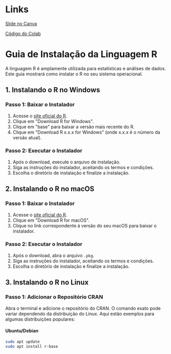 # Links

[Slide no Canva](https://www.canva.com/)

[Código do Colab](https://colab.research.google.com/drive/1J5sphVGbYz3oxZj_ZXgXA9a-5TEw3d40?usp=sharing)

# Guia de Instalação da Linguagem R

A linguagem R é amplamente utilizada para estatísticas e análises de dados. Este guia mostrará como instalar o R no seu sistema operacional.

## 1. Instalando o R no Windows

### Passo 1: Baixar o Instalador

1. Acesse o [site oficial do R](https://cran.r-project.org/).
2. Clique em "Download R for Windows".
3. Clique em "base" para baixar a versão mais recente do R.
4. Clique em "Download R x.x.x for Windows" (onde x.x.x é o número da versão atual).

### Passo 2: Executar o Instalador

1. Após o download, execute o arquivo de instalação.
2. Siga as instruções do instalador, aceitando os termos e condições.
3. Escolha o diretório de instalação e finalize a instalação.

## 2. Instalando o R no macOS

### Passo 1: Baixar o Instalador

1. Acesse o [site oficial do R](https://cran.r-project.org/).
2. Clique em "Download R for macOS".
3. Clique no link correspondente à versão do seu macOS para baixar o instalador.

### Passo 2: Executar o Instalador

1. Após o download, abra o arquivo `.pkg`.
2. Siga as instruções do instalador, aceitando os termos e condições.
3. Escolha o diretório de instalação e finalize a instalação.

## 3. Instalando o R no Linux

### Passo 1: Adicionar o Repositório CRAN

Abra o terminal e adicione o repositório do CRAN. O comando exato pode variar dependendo da distribuição do Linux. Aqui estão exemplos para algumas distribuições populares:

#### Ubuntu/Debian

```bash
sudo apt update
sudo apt install r-base

